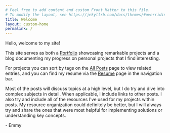 ```yaml
---
# Feel free to add content and custom Front Matter to this file.
# To modify the layout, see https://jekyllrb.com/docs/themes/#overriding-theme-defaults
title: Welcome
layout: custom-home
permalink: /
---
```


Hello, welcome to my site!

<!--
I am using this site as both a portfolio showcase of projects that I worked extra on during my education and personal projects. As well as a blog for progress on personal projects that I find interesting. 

There are some projects that I have multiple posts on. In those cases you can sort by tags in the contents page to view all posts on the project.

Most of the posts will discuss topics at a high level, assuming some prior knowledge of the subject. I do try and talk about complex subjects in detail in at least one post, which I might provide a link to if thats the case. 

And I do try and include all of the resources that I use for projects within my posts, but I may miss some because my management of them isnn't the best. I will always try and get the ones that helped me in implenmenting a solution or understanding a subject. 

Check out the Contents or Recent Posts in the Navigation bar above to start reading!
-->

This site serves as both a [Portfolio](/showcase/) showcasing remarkable projects and a blog documenting my progress on personal projects that I find interesting. 

For projects you can sort by tags on the [All Posts](/all-posts/) page to view related entries, and you can find my resume via the [Resume](/assets/PDFs/resume-emmyvoita.pdf) page in the navigation bar.

Most of the posts will discuss topics at a high level, but I do try and dive into complex subjects in detail. When applicable, I include links to other posts. I also try and include all of the resources I've used for my projects within posts. My resource organization could definitely be better, but I will always try and share the ones that were most helpful for implementing solutions or understanding key concepts. 

\- Emmy



